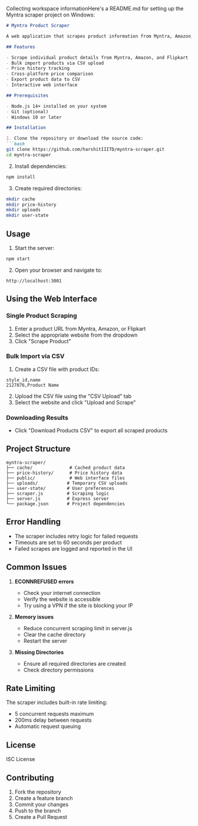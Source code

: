 Collecting workspace informationHere's a README.md for setting up the Myntra scraper project on Windows:

```markdown
# Myntra Product Scraper

A web application that scrapes product information from Myntra, Amazon, and Flipkart. Built with Node.js, Express, and Puppeteer.

## Features

- Scrape individual product details from Myntra, Amazon, and Flipkart
- Bulk import products via CSV upload
- Price history tracking
- Cross-platform price comparison
- Export product data to CSV
- Interactive web interface

## Prerequisites

- Node.js 14+ installed on your system
- Git (optional)
- Windows 10 or later

## Installation

1. Clone the repository or download the source code:
```bash
git clone https://github.com/harshitIIITD/myntra-scraper.git
cd myntra-scraper
```

2. Install dependencies:
```bash
npm install
```

3. Create required directories:
```bash
mkdir cache
mkdir price-history
mkdir uploads
mkdir user-state
```

## Usage

1. Start the server:
```bash
npm start
```

2. Open your browser and navigate to:
```
http://localhost:3001
```

## Using the Web Interface

### Single Product Scraping
1. Enter a product URL from Myntra, Amazon, or Flipkart
2. Select the appropriate website from the dropdown
3. Click "Scrape Product"

### Bulk Import via CSV
1. Create a CSV file with product IDs:
```csv
style_id,name
2127876,Product Name
```
2. Upload the CSV file using the "CSV Upload" tab
3. Select the website and click "Upload and Scrape"

### Downloading Results
- Click "Download Products CSV" to export all scraped products

## Project Structure

```
myntra-scraper/
├── cache/              # Cached product data
├── price-history/      # Price history data
├── public/             # Web interface files
├── uploads/           # Temporary CSV uploads
├── user-state/        # User preferences
├── scraper.js         # Scraping logic
├── server.js          # Express server
└── package.json       # Project dependencies
```

## Error Handling

- The scraper includes retry logic for failed requests
- Timeouts are set to 60 seconds per product
- Failed scrapes are logged and reported in the UI

## Common Issues

1. **ECONNREFUSED errors**
   - Check your internet connection
   - Verify the website is accessible
   - Try using a VPN if the site is blocking your IP

2. **Memory issues**
   - Reduce concurrent scraping limit in server.js
   - Clear the cache directory
   - Restart the server

3. **Missing Directories**
   - Ensure all required directories are created
   - Check directory permissions

## Rate Limiting

The scraper includes built-in rate limiting:
- 5 concurrent requests maximum
- 200ms delay between requests
- Automatic request queuing

## License

ISC License

## Contributing

1. Fork the repository
2. Create a feature branch
3. Commit your changes
4. Push to the branch
5. Create a Pull Request
